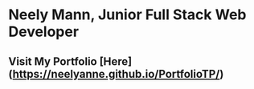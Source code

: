 # Neely Mann, Junior Full Stack Web Developer
## Visit My Portfolio [Here] (https://neelyanne.github.io/PortfolioTP/)
